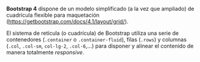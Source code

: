 **Bootstrap 4** dispone de un modelo simplificado (a la vez que ampliado) de cuadrícula flexible para maquetación (https://getbootstrap.com/docs/4.1/layout/grid/).

El sistema de retícula (o cuadrícula) de Bootstrap utiliza una serie de contenedores (`.container` o `.container-fluid`), filas (`.rows`) y columnas (`.col`, `.col-sm`, `col-lg-2`, `.col-6`,...) para disponer y alinear el contenido de manera totalmente _responsive_.
